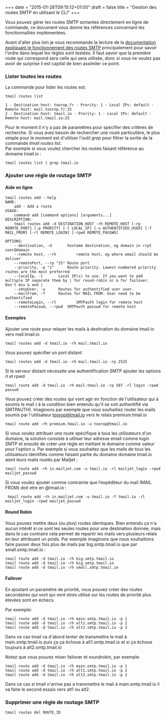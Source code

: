 +++
date = "2015-01-28T09:15:12+01:00"
draft = false
title = "Gestion des routes SMTP en utilisant le CLI"
+++

Vous pouvez gérer les routes SMTP sortantes directement en ligne de commande, ce document vous donne les références concernant les fonctionnalités implémentées.

Avant d'aller plus loin je vous recommande la lecture de la [documentation expliquant le fonctionnement des routes SMTP](/doc/routes-smtp-sortantes/) principalement pour savoir l'ordre dans lequel les règles sont testées. Il faut savoir que la première route qui correspond sera celle qui sera utilisée, donc si vous ne voulez pas avoir de surprise il est capital de bien assimiler ce point.


<!--more-->

### Lister toutes les routes

La commande pour lister les routes est:

	tmail routes list

	1 - Destination host: toorop.fr - Prority: 1 - Local IPs: default - Remote host: mail.toorop.fr:25
	2 - Destination host: tmail.io - Prority: 1 - Local IPs: default - Remote host: mail.tmail.io:25


Pour le moment il n'y a pas de paramètres pour spécifier des critères de recherche. Si vous avez besoin de rechercher une route particulière, le plus simple pour le moment est d'utiliser l'outil *grep* pour filtrer la sortie de la commande *tmail routes list*.  
Par exemple si vous voulez chercher les routes faisant référence au domaine tmail.io :

	tmail routes list | grep tmail.io

### Ajouter une régle de routage SMTP

#### Aide en ligne

	tmail routes add --help
	NAME:
   		add - Add a route
	USAGE:
   		command add [command options] [arguments...]
	DESCRIPTION:
   		tmail routes add -d DESTINATION_HOST -rh REMOTE_HOST [-rp REMOTE_PORT] [-p PRORITY] [-l LOCAL_IP] [-u AUTHENTIFIED_USER] [-f MAIL_FROM] [-rl REMOTE_LOGIN] [-rpwd REMOTE_PASSWD]

	OPTIONS:
   		--destination, -d 		hostame destination, eg domain in rcpt user@domain
   		--remote host, --rh 		remote host, eg where email should be deliver
   		--remotePort, --rp "25"	Route port
   		--priority, -p "1"		Route priority. Lowest-numbered priority routes are the most preferred
   		--localIp, -l 		Local IP(s) to use. If you want to add multiple IP separate them by | for round-robin or & for failover. Don't mix & and |
   		--smtpUser, -u 		Routes for authentified user user.
   		--mailFrom, -f 		Routes for MAIL FROM. User need to be authentified
   		--remoteLogin, --rl 		SMTPauth login for remote host
   		--remotePasswd, --rpwd 	SMTPauth passwd for remote host


#### Exemples
Ajouter une route pour relayer les mails à destination du domaine tmail.io vers mail.tmail.io 

	tmail routes add -d tmail.io -rh mail.tmail.io

Vous pouvez spécifier un port distant 

	tmail routes add -d tmail.io -rh mail.tmail.io -rp 2525	

Si le serveur distant nécessite une authentification SMTP ajouter les options rl et rpwd

	tmail route add -d tmail.io -rh mail.tmail.io -rp 587 -rl login -rpwd passwd

Vous pouvez créer des routes qui vont agir en fonction de l'utilisateur qui à soumis le mail ( à la condition bien entendu qu'il se soit authentifié via SMTPAUTH). Imaginons par exemple que vous souhaitiez router les mails soumis par l'utilisateur toorop@tmail.io vers le relais premium.tmail.io

	tmail route add -rh premium.tmail.io -u toorop@tmail.io


Si vous voulez attribuer une route spécifique à tous les utilisateurs d'un domaine, la solution consiste  à utiliser leur adresse email comme login SMTP et ensuite de créer une règle en mettant le domaine comme valeur pour l'option u. Par exemple si vous souhaitez que les mails de tous les utilisateurs identifiés comme faisant partie du domaine domaine tmail.io aient leurs mails routés par Mailjet :

	tmail route add -rh in.mailjet.com -u tmail.io -rl mailjet_login -rpwd mailjet_passwd

Si vous voulez ajouter comme contrainte que l’expéditeur du mail (MAIL FROM) doit etre en @tmail.io :

	 tmail route add -rh in.mailjet.com -u tmail.io -f tmail.io -rl mailjet_login -rpwd mailjet_passwd

#### Round Robin
Vous pouvez mettre deux (ou plus) routes identiques. Bien entendu ça n'a aucun intérêt si ce sont les seules routes pour une destination donnée, mais dans le cas contraire cela permet de repartir les mails vers plusieurs relais en leur attribuant un poids. Par exemple imaginons que nous souhaitions faire passer deux fois plus de mails par big.smtp.tmail.io que par small.smtp.tmail.io :

	tmail route add -d tmail.io -rh big.smtp.tmail.io
	tmail route add -d tmail.io -rh big.smtp.tmail.io
	tmail route add -d tmail.io -rh small.smtp.tmail.io

#### Failover
En ajoutant un paramètre de priorité, vous pouvez créer des routes secondaires qui vont qui vont etres utilisé sur les routes de priorité plus élevées sont en échecs.

Par exemple:
	
	tmail route add -d tmail.io -rh main.smtp.tmail.io -p 1
	tmail route add -d tmail.io -rh alt1.smtp.tmail.io -p 2
	tmail route add -d tmail.io -rh alt2.smtp.tmail.io -p 3

Dans ce cas tmail va d'abord tenter de transmettre le mail à main.smtp.tmail.io puis ça ça échoue à alt1.smtp.tmail.io et si ça échoue toujours à alt2.smtp.tmail.io

Notez que vous pouvez mixer failover et roundrobin, par exemple: 
	
	tmail route add -d tmail.io -rh main.smtp.tmail.io -p 1
	tmail route add -d tmail.io -rh alt1.smtp.tmail.io -p 2
	tmail route add -d tmail.io -rh alt2.smtp.tmail.io -p 2

Dans ce cas si tmail n'arrive pas a transmettre le mail à main.smtp.tmail.io il va faire le second essais vers alt1 ou alt2.

### Supprimer une règle de routage SMTP

	tmail routes del ROUTE_ID




	



